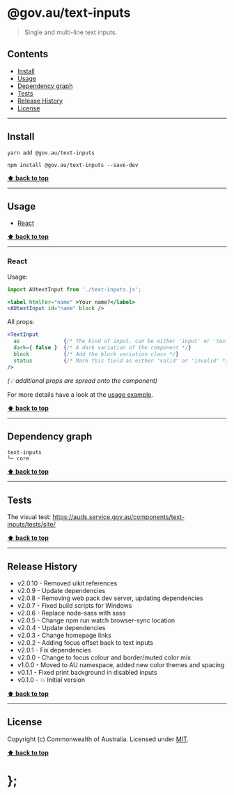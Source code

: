 @gov.au/text-inputs
============

> Single and multi-line text inputs.


## Contents

* [Install](#install)
* [Usage](#usage)
* [Dependency graph](#dependency-graph)
* [Tests](#tests)
* [Release History](#release-history)
* [License](#license)


----------------------------------------------------------------------------------------------------------------------------------------------------------------


## Install


```shell
yarn add @gov.au/text-inputs
```

```shell
npm install @gov.au/text-inputs --save-dev
```


**[⬆ back to top](#contents)**


----------------------------------------------------------------------------------------------------------------------------------------------------------------


## Usage


* [React](#react)


**[⬆ back to top](#contents)**


----------------------------------------------------------------------------------------------------------------------------------------------------------------


### React

Usage:

```jsx
import AUtextInput from './text-inputs.js';

<label htmlFor="name" >Your name?</label>
<AUtextInput id="name" block />
```

All props:

```jsx
<TextInput
  as              {/* The kind of input, can be either 'input' or 'textarea', default: 'input' */}
  dark={ false }  {/* A dark variation of the component */}
  block           {/* Add the block variation class */}
  status          {/* Mark this field as either 'valid' or 'invalid' */}
/>
```
_(💡 additional props are spread onto the component)_

For more details have a look at the [usage example](https://github.com/govau/design-system-components/tree/master/components/control-input/tests/react/index.js).


**[⬆ back to top](#contents)**



----------------------------------------------------------------------------------------------------------------------------------------------------------------


## Dependency graph

```shell
text-inputs
└─ core
```


**[⬆ back to top](#contents)**


----------------------------------------------------------------------------------------------------------------------------------------------------------------


## Tests

The visual test: https://auds.service.gov.au/components/text-inputs/tests/site/


**[⬆ back to top](#contents)**


----------------------------------------------------------------------------------------------------------------------------------------------------------------


## Release History

* v2.0.10 - Removed uikit references
* v2.0.9 - Update dependencies
* v2.0.8 - Removing web pack dev server, updating dependencies
* v2.0.7 - Fixed build scripts for Windows
* v2.0.6 - Replace node-sass with sass
* v2.0.5 - Change npm run watch browser-sync location
* v2.0.4 - Update dependencies
* v2.0.3 - Change homepage links
* v2.0.2 - Adding focus offset back to text inputs
* v2.0.1 - Fix dependencies
* v2.0.0 - Change to focus colour and border/muted color mix
* v1.0.0 - Moved to AU namespace, added new color themes and spacing
* v0.1.1 - Fixed print background in disabled inputs
* v0.1.0 - 💥 Initial version


**[⬆ back to top](#contents)**


----------------------------------------------------------------------------------------------------------------------------------------------------------------


## License

Copyright (c) Commonwealth of Australia.
Licensed under [MIT](https://raw.githubusercontent.com/govau/design-system-components/components/core/master/LICENSE).


**[⬆ back to top](#contents)**

# };
